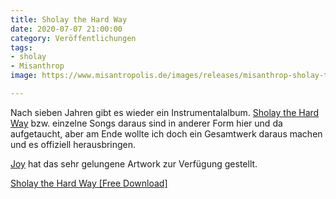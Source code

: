 ```yaml
---
title: Sholay the Hard Way
date: 2020-07-07 21:00:00
category: Veröffentlichungen
tags:
- sholay
- Misanthrop
image: https://www.misantropolis.de/images/releases/misanthrop-sholay-the-hard-way.jpg

---
```


Nach sieben Jahren gibt es wieder ein Instrumentalalbum. [Sholay the Hard Way](http://www.misantropolis.de/musik/sholay-the-hard-way) bzw. einzelne Songs daraus sind in anderer Form hier und da aufgetaucht, aber am Ende wollte ich doch ein Gesamtwerk daraus machen und es offiziell herausbringen.

[Joy](https://www.joy-bamgbola.com/) hat das sehr gelungene Artwork zur Verfügung gestellt.

[Sholay the Hard Way [Free Download]](https://misanthrop.bandcamp.com/album/sholay-the-hard-way)
